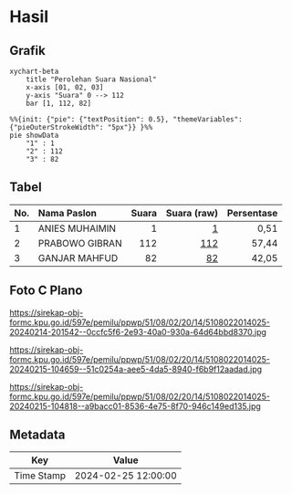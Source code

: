 # Hasil

## Grafik

```mermaid
xychart-beta
    title "Perolehan Suara Nasional"
    x-axis [01, 02, 03]
    y-axis "Suara" 0 --> 112
    bar [1, 112, 82]
```

```mermaid
%%{init: {"pie": {"textPosition": 0.5}, "themeVariables": {"pieOuterStrokeWidth": "5px"}} }%%
pie showData
    "1" : 1
    "2" : 112
    "3" : 82
```

## Tabel

| No. | Nama Paslon    | Suara | Suara (raw) | Persentase |
|:--- |:-------------- | -----:| -----------:| ----------:|
| 1   | ANIES MUHAIMIN | 1     | [1][p-1]    | 0,51       |
| 2   | PRABOWO GIBRAN | 112   | [112][p-2]  | 57,44      |
| 3   | GANJAR MAHFUD  | 82    | [82][p-3]   | 42,05      |


[p-1]: https://github.com/gigit-pemilu/pemilu-2024/blob/main/pilpres/hitung-suara/sub/51-bali/sub/08-buleleng/sub/02-seririt/sub/2014-patemon/sub/025-tps/sub/paslon-1.txt
[p-2]: https://github.com/gigit-pemilu/pemilu-2024/blob/main/pilpres/hitung-suara/sub/51-bali/sub/08-buleleng/sub/02-seririt/sub/2014-patemon/sub/025-tps/sub/paslon-2.txt
[p-3]: https://github.com/gigit-pemilu/pemilu-2024/blob/main/pilpres/hitung-suara/sub/51-bali/sub/08-buleleng/sub/02-seririt/sub/2014-patemon/sub/025-tps/sub/paslon-3.txt

## Foto C Plano

https://sirekap-obj-formc.kpu.go.id/597e/pemilu/ppwp/51/08/02/20/14/5108022014025-20240214-201542--0ccfc5f6-2e93-40a0-930a-64d64bbd8370.jpg

https://sirekap-obj-formc.kpu.go.id/597e/pemilu/ppwp/51/08/02/20/14/5108022014025-20240215-104659--51c0254a-aee5-4da5-8940-f6b9f12aadad.jpg

https://sirekap-obj-formc.kpu.go.id/597e/pemilu/ppwp/51/08/02/20/14/5108022014025-20240215-104818--a9bacc01-8536-4e75-8f70-946c149ed135.jpg


## Metadata

| Key        | Value               |
| ---------- | ------------------- |
| Time Stamp | 2024-02-25 12:00:00 |




